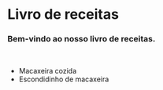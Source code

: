 # Livro de receitas

### Bem-vindo ao nosso livro de receitas.

<br> 
<ul>
    <li> Macaxeira cozida </li>
	<li> Escondidinho de macaxeira </li>
    
</ul>
